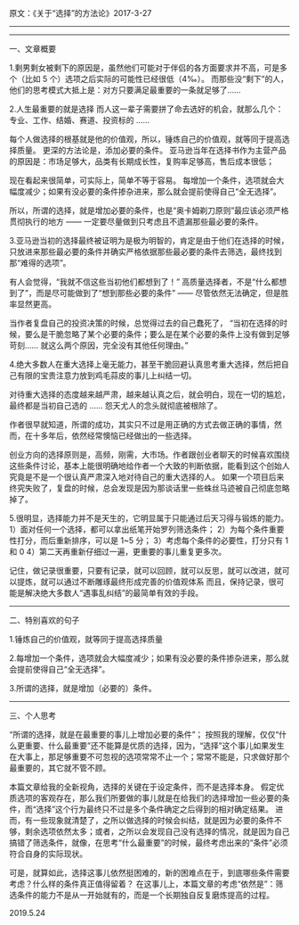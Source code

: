原文：《关于“选择”的方法论》2017-3-27  

<hr>



<hr>

一、文章概要  

1.剩男剩女被剩下的原因是，虽然他们可能对于伴侣的各方面要求并不高，可是多个（比如 5 个）选项之后实际的可能性已经很低（4‰）。
而那些没“剩下”的人，他们的思考模式大抵上是：对方只要满足最重要的一条就足够了……

2.人生最重要的就是选择
而人这一辈子需要拼了命去选好的机会，就那么几个：专业、工作、结婚、赛道、投资标的 ……

每个人做选择的根基就是他的价值观，所以，锤炼自己的价值观，就等同于提高选择质量。
更深的方法论是，添加必要的条件。
亚马逊当年在选择书作为主营产品的原因是：市场足够大，品类有长期成长性，复购率足够高，售后成本很低；

现在看起来很简单，可实际上，简单不等于容易。
每增加一个条件，选项就会大幅度减少；如果有没必要的条件掺杂进来，那么就会提前使得自己“全无选择”。

所以，所谓的选择，就是增加必要的条件，也是“奥卡姆剃刀原则”最应该必须严格贯彻执行的地方 —— 一定要尽量做到只考虑且不遗漏那些最必要的条件。

3.亚马逊当初的选择最终被证明为是极为明智的，肯定是由于他们在选择的时候，只放进来那些最必要的条件并确实严格依据那些最必要的条件去筛选，最终找到那“难得的选项”。

有人会觉得，“我就不信这些当初他们都想到了！”
高质量选择者，不是“什么都想到了”，而是尽可能做到了“想到那些必要的条件” —— 尽管依然无法确定，但是胜率显然更高。

当作者复盘自己的投资决策的时候，总觉得过去的自己蠢死了，
“当初在选择的时候，要么是干脆忽略了某个必要的条件；要么是在某个必要的条件上没有做到足够苛刻……
就这么两个原因，完全没有其他任何理由。”

4.绝大多数人在重大选择上毫无能力，甚至干脆回避认真思考重大选择，然后把自己有限的宝贵注意力放到鸡毛蒜皮的事儿上纠结一切。

对待重大选择的态度越来越严肃，越来越认真之后，就会明白，现在一切的尴尬，最终都是当初自己选的 …… 怨天尤人的念头就彻底被根除了。

作者很早就知道，所谓的成功，其实只不过是用正确的方式去做正确的事情，然而，在十多年后，依然经常懊恼已经做出的一些选择。

创业方向的选择原则是，高频，刚需，大市场。作者跟创业者聊天的时候喜欢围绕这些条件讨论，基本上能很明确地给作者一个大致的判断依据，能看到这个创始人究竟是不是一个很认真严肃深入地对待自己的重大选择的人。
如果一个项目后来终究失败了，复盘的时候，总会发现是因为那谈话里一些蛛丝马迹被自己彻底忽略掉了。

5.很明显，选择能力并不是天生的，它明显属于只能通过后天习得与锻炼的能力。
1）面对任何一个选择，都可以拿出纸笔开始罗列筛选条件；
2）为每个条件重要性打分，而后重新排序，可以是 1~5 分；
3）考虑每个条件的必要性，打分只有 1 和 0
4）第二天再重新仔细过一遍，更重要的事儿重复更多次。

记住，做记录很重要，只要有记录，就可以回顾，就可以反思，就可以改进，就可以提炼，就可以通过不断雕琢最终形成完善的价值观体系
而且，保持记录，很可能是解决绝大多数人“遇事乱纠结”的最简单有效的手段。

<hr>

二、特别喜欢的句子  

1.锤炼自己的价值观，就等同于提高选择质量

2.每增加一个条件，选项就会大幅度减少；如果有没必要的条件掺杂进来，那么就会提前使得自己“全无选择”。

3.所谓的选择，就是增加（必要的）条件。

<hr>

三、个人思考

“所谓的选择，就是在最重要的事儿上增加必要的条件”；
按照我的理解，仅仅“什么更重要、什么最重要”还不能算是优质的选择，因为，“选择”这个事儿如果发生在大事上，那足够重要不可忽视的选项常常不止一个；常常不能是，只求做好那个最重要的，其它就不管不顾。

本篇文章给我的全新视角，选择的关键在于设定条件，而不是选择本身。
假定优质选项的客观存在，那么我们所要做的事儿就是在给我们的选择增加一些必要的条件，而“选择”这个行为最终只不过是多个条件确定之后得到的相对确定结果。
进而，有一些现象就清楚了，之所以做选择的时候会纠结，就是因为必要的条件不够，剩余选项依然太多；或者，之所以会发现自己没有选择的情况，就是因为自己搞错了筛选条件，就像，在思考“什么最重要”的时候，最终考虑出来的“条件”必须符合自身的实际现状。

可是，就算如此，选择这事儿依然挺困难的，新的困难点在于，到底哪些条件需要考虑？什么样的条件真正值得留着？
在这事儿上，本篇文章的考虑“依然是”：筛选条件的能力不是从一开始就有的，而是一个长期独自反复磨炼提高的过程。

2019.5.24
